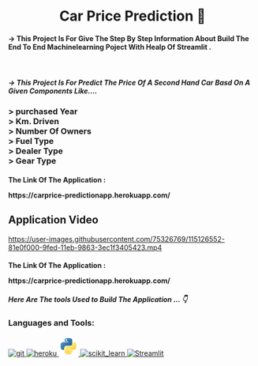 <h1 align="center">Car Price Prediction 🚗</h1>

<h4> -> This Project Is For Give The Step By Step Information About Build The End To End Machinelearning  Poject With Healp Of Streamlit . </h4> <br/>

  <h5>-> This Project Is For Predict The Price Of A Second Hand Car Basd On A Given Components Like....</h5>
       <h3>
       >  purchased Year <br/>
       >  Km. Driven  <br/>
       >  Number Of Owners  <br/>
       >  Fuel Type  <br/>
       >  Dealer Type  <br/>
       >  Gear Type  <br/>
      </h3>
      
      
  <h4>The Link Of The Application : <p> https://carprice-predictionapp.herokuapp.com/ </p> </h4>     
      
<h2>Application Video</h2>

https://user-images.githubusercontent.com/75326769/115126552-81e0f000-9fed-11eb-9863-3ec1f3405423.mp4


    
   <h4>The Link Of The Application : <p> https://carprice-predictionapp.herokuapp.com/ </p> </h4> 
    
   <h5> Here Are The tools Used to Build The Application ... 👇</h5>
    
   <h3 align="left">Languages and Tools:</h3>
   <p align="left"> 
    <a href="https://git-scm.com/" target="_blank"> <img src="https://www.vectorlogo.zone/logos/git-scm/git-scm-icon.svg" alt="git" width="40" height="40" /> </a> 
    <a href="https://heroku.com" target="_blank"> <img src="https://www.vectorlogo.zone/logos/heroku/heroku-icon.svg" alt="heroku" width="40" height="40"/> </a> 
    <a href="https://www.python.org" target="_blank"> <img src="https://raw.githubusercontent.com/devicons/devicon/master/icons/python/python-original.svg" alt="python" width="40"     height="40" /> </a> 
    <a href="https://scikit-learn.org/" target="_blank"> <img src="https://upload.wikimedia.org/wikipedia/commons/0/05/Scikit_learn_logo_small.svg" alt="scikit_learn" width="40"       height="40"> </a> 
    <a href="https://streamlit.io/" target="_blank"> <img src="https://jobs.dataumbrella.org/logos/1599482738-streamlit2.png" alt="Streamlit" width="50"  height="45"  </a> 
  </p>

    


